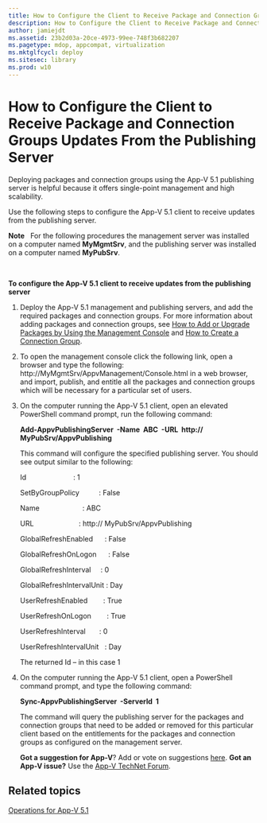 ```yaml
---
title: How to Configure the Client to Receive Package and Connection Groups Updates From the Publishing Server
description: How to Configure the Client to Receive Package and Connection Groups Updates From the Publishing Server
author: jamiejdt
ms.assetid: 23b2d03a-20ce-4973-99ee-748f3b682207
ms.pagetype: mdop, appcompat, virtualization
ms.mktglfcycl: deploy
ms.sitesec: library
ms.prod: w10
---
```



# How to Configure the Client to Receive Package and Connection Groups Updates From the Publishing Server


Deploying packages and connection groups using the App-V 5.1 publishing server is helpful because it offers single-point management and high scalability.

Use the following steps to configure the App-V 5.1 client to receive updates from the publishing server.

**Note**  
For the following procedures the management server was installed on a computer named **MyMgmtSrv**, and the publishing server was installed on a computer named **MyPubSrv**.

 

**To configure the App-V 5.1 client to receive updates from the publishing server**

1.  Deploy the App-V 5.1 management and publishing servers, and add the required packages and connection groups. For more information about adding packages and connection groups, see [How to Add or Upgrade Packages by Using the Management Console](how-to-add-or-upgrade-packages-by-using-the-management-console-51-gb18030.md) and [How to Create a Connection Group](how-to-create-a-connection-group51.md).

2.  To open the management console click the following link, open a browser and type the following: http://MyMgmtSrv/AppvManagement/Console.html in a web browser, and import, publish, and entitle all the packages and connection groups which will be necessary for a particular set of users.

3.  On the computer running the App-V 5.1 client, open an elevated PowerShell command prompt, run the following command:

    **Add-AppvPublishingServer  -Name  ABC  -URL  http:// MyPubSrv/AppvPublishing**

    This command will configure the specified publishing server. You should see output similar to the following:

    Id                        : 1

    SetByGroupPolicy          : False

    Name                      : ABC

    URL                       : http:// MyPubSrv/AppvPublishing

    GlobalRefreshEnabled      : False

    GlobalRefreshOnLogon      : False

    GlobalRefreshInterval     : 0

    GlobalRefreshIntervalUnit : Day

    UserRefreshEnabled        : True

    UserRefreshOnLogon        : True

    UserRefreshInterval       : 0

    UserRefreshIntervalUnit   : Day

    The returned Id – in this case 1

4.  On the computer running the App-V 5.1 client, open a PowerShell command prompt, and type the following command:

    **Sync-AppvPublishingServer  -ServerId  1**

    The command will query the publishing server for the packages and connection groups that need to be added or removed for this particular client based on the entitlements for the packages and connection groups as configured on the management server.

    **Got a suggestion for App-V**? Add or vote on suggestions [here](http://appv.uservoice.com/forums/280448-microsoft-application-virtualization). **Got an App-V issue?** Use the [App-V TechNet Forum](https://social.technet.microsoft.com/Forums/home?forum=mdopappv).

## Related topics


[Operations for App-V 5.1](operations-for-app-v-51.md)

 

 





